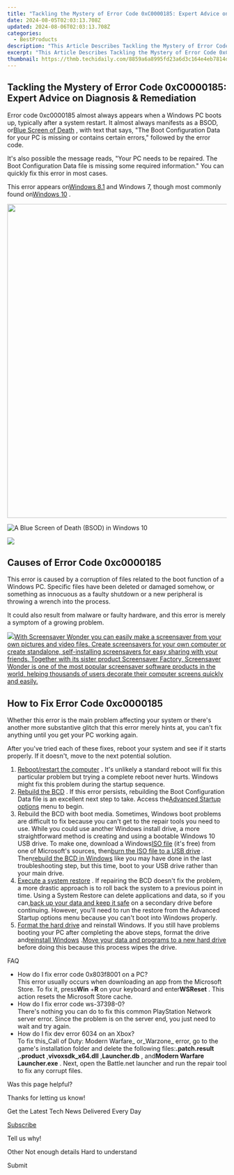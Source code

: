 ```yaml
---
title: "Tackling the Mystery of Error Code 0xC0000185: Expert Advice on Diagnosis & Remediation"
date: 2024-08-05T02:03:13.708Z
updated: 2024-08-06T02:03:13.708Z
categories:
  - BestProducts
description: "This Article Describes Tackling the Mystery of Error Code 0xC0000185: Expert Advice on Diagnosis & Remediation"
excerpt: "This Article Describes Tackling the Mystery of Error Code 0xC0000185: Expert Advice on Diagnosis & Remediation"
thumbnail: https://thmb.techidaily.com/8859a6a8995fd23a6d3c164e4eb7814defea1c5b86ac3b09d9d752ad915284f4.jpg
---
```


## Tackling the Mystery of Error Code 0xC0000185: Expert Advice on Diagnosis & Remediation
 Error code 0xc0000185 almost always appears when a Windows PC boots up, typically after a system restart. It almost always manifests as a BSOD, or[Blue Screen of Death](https://www.lifewire.com/blue-screen-of-death-bsod-2625816) , with text that says, "The Boot Configuration Data for your PC is missing or contains certain errors," followed by the error code.

 It's also possible the message reads, "Your PC needs to be repaired. The Boot Configuration Data file is missing some required information." You can quickly fix this error in most cases.

 This error appears on[Windows 8.1](https://www.lifewire.com/windows-8-2626235) and Windows 7, though most commonly found on[Windows 10](https://www.lifewire.com/windows-10-2626217) .

<!-- affiliate ads begin -->
<a href="https://lightailing.sjv.io/c/5597632/1638364/17190" target="_top" id="1638364"><img src="//a.impactradius-go.com/display-ad/17190-1638364" border="0" alt="" width="1280" height="720"/></a><img height="0" width="0" src="https://imp.pxf.io/i/5597632/1638364/17190" style="position:absolute;visibility:hidden;" border="0" />
<!-- affiliate ads end -->
![A Blue Screen of Death (BSOD) in Windows 10](https://www.lifewire.com/thmb/wAC261vZ-7lO50YoghXirpJQiCY=/1500x0/filters:no_upscale():max_bytes(150000):strip_icc():format(webp)/blue-screen-of-death-bsod-windows-583d9aa55f9b58d5b1e4f024.PNG)

<!-- affiliate ads begin -->
<a href="https://store.revouninstaller.com/order/checkout.php?PRODS=28010250&QTY=1&AFFILIATE=108875&CART=1"><img src="https://secure.avangate.com/images/merchant/4282ec8de8c9be897e7aff4aa231b1a4/336__280a.jpg" border="0"></a>
<!-- affiliate ads end -->
## Causes of Error Code 0xc0000185

 This error is caused by a corruption of files related to the boot function of a Windows PC. Specific files have been deleted or damaged somehow, or something as innocuous as a faulty shutdown or a new peripheral is throwing a wrench into the process.

 It could also result from malware or faulty hardware, and this error is merely a symptom of a growing problem.

<!-- affiliate ads begin -->
<a href="https://secure.2checkout.com/order/checkout.php?PRODS=195080&QTY=1&AFFILIATE=108875&CART=1"><img src="https://www.blumentals.net/scrwonder/images/screensaver-software.png" border="0">With Screensaver Wonder you can easily make a screensaver from your own pictures and video files. Create screensavers for your own computer or create standalone, self-installing screensavers for easy sharing with your friends. Together with its sister product Screensaver Factory, Screensaver Wonder is one of the most popular screensaver software products in the world, helping thousands of users decorate their computer screens quickly and easily.</a>
<!-- affiliate ads end -->
## How to Fix Error Code 0xc0000185

 Whether this error is the main problem affecting your system or there's another more substantive glitch that this error merely hints at, you can't fix anything until you get your PC working again.

 After you've tried each of these fixes, reboot your system and see if it starts properly. If it doesn't, move to the next potential solution.

1. [Reboot/restart the computer](https://www.lifewire.com/how-to-reboot-a-computer-2624568) **.** It's unlikely a standard reboot will fix this particular problem but trying a complete reboot never hurts. Windows might fix this problem during the startup sequence.
2. [Rebuild the BCD](https://www.lifewire.com/how-to-rebuild-the-bcd-in-windows-2624508) . If this error persists, rebuilding the Boot Configuration Data file is an excellent next step to take. Access the[Advanced Startup options](https://www.lifewire.com/advanced-startup-options-2625805) menu to begin.
3. Rebuild the BCD with boot media. Sometimes, Windows boot problems are difficult to fix because you can't get to the repair tools you need to use. While you could use another Windows install drive, a more straightforward method is creating and using a bootable Windows 10 USB drive. To make one, download a Windows[ISO file](https://www.lifewire.com/iso-file-2625923) (it's free) from one of Microsoft's sources, then[burn the ISO file to a USB drive](https://www.lifewire.com/how-to-burn-an-iso-file-to-a-usb-drive-2619270) .  
 Then[rebuild the BCD in Windows](https://www.lifewire.com/how-to-rebuild-the-bcd-in-windows-2624508) like you may have done in the last troubleshooting step, but this time, boot to your USB drive rather than your main drive.
4. [Execute a system restore](https://www.lifewire.com/what-is-system-restore-2626022) . If repairing the BCD doesn't fix the problem, a more drastic approach is to roll back the system to a previous point in time. Using a System Restore can delete applications and data, so if you can,[back up your data and keep it safe](https://www.lifewire.com/ways-to-back-up-your-data-2640426) on a secondary drive before continuing. However, you'll need to run the restore from the Advanced Startup options menu because you can't boot into Windows properly.
5. [Format the hard drive](https://www.lifewire.com/how-to-format-a-hard-drive-2626077) and reinstall Windows. If you still have problems booting your PC after completing the above steps, format the drive and[reinstall Windows](https://www.lifewire.com/how-to-clean-install-windows-2624904) .[Move your data and programs to a new hard drive](https://www.lifewire.com/upgrade-a-laptop-hard-drive-without-losing-data-and-programs-2378113) before doing this because this process wipes the drive.

 FAQ

* How do I fix error code 0x803f8001 on a PC?  
 This error usually occurs when downloading an app from the Microsoft Store. To fix it, press**Win** +**R** on your keyboard and enter**WSReset** . This action resets the Microsoft Store cache.
* How do I fix error code ws-37398-0?  
 There's nothing you can do to fix this common PlayStation Network server error. Since the problem is on the server end, you just need to wait and try again.
* How do I fix dev error 6034 on an Xbox?  
 To fix this_Call of Duty: Modern Warfare_ or_Warzone_ error, go to the game's installation folder and delete the following files:**.patch.result** ,**.product** ,**vivoxsdk\_x64.dll** ,**Launcher.db** , and**Modern Warfare Launcher.exe** . Next, open the Battle.net launcher and run the repair tool to fix any corrupt files.

Was this page helpful?

Thanks for letting us know!

 Get the Latest Tech News Delivered Every Day

[Subscribe](https://www.lifewire.com/#)

Tell us why!

 Other  Not enough details  Hard to understand

 Submit

<ins class="adsbygoogle"
     style="display:block"
     data-ad-format="autorelaxed"
     data-ad-client="ca-pub-7571918770474297"
     data-ad-slot="1223367746"></ins>



<ins class="adsbygoogle"
     style="display:block"
     data-ad-client="ca-pub-7571918770474297"
     data-ad-slot="8358498916"
     data-ad-format="auto"
     data-full-width-responsive="true"></ins>
